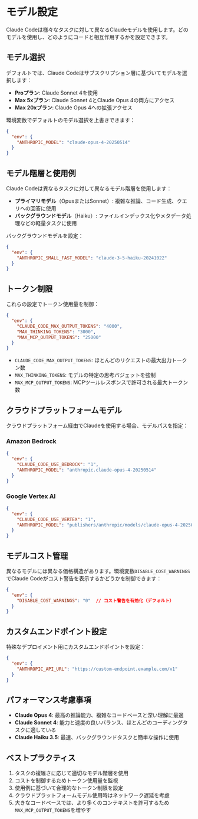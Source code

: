 # モデル設定

Claude Codeは様々なタスクに対して異なるClaudeモデルを使用します。どのモデルを使用し、どのようにコードと相互作用するかを設定できます。

## モデル選択

デフォルトでは、Claude Codeはサブスクリプション層に基づいてモデルを選択します：

- **Proプラン**: Claude Sonnet 4を使用
- **Max 5xプラン**: Claude Sonnet 4とClaude Opus 4の両方にアクセス
- **Max 20xプラン**: Claude Opus 4への拡張アクセス

環境変数でデフォルトのモデル選択を上書きできます：

```json
{
  "env": {
    "ANTHROPIC_MODEL": "claude-opus-4-20250514"
  }
}
```

## モデル階層と使用例

Claude Codeは異なるタスクに対して異なるモデル階層を使用します：

- **プライマリモデル**（OpusまたはSonnet）: 複雑な推論、コード生成、クエリへの回答に使用
- **バックグラウンドモデル**（Haiku）: ファイルインデックス化やメタデータ処理などの軽量タスクに使用

バックグラウンドモデルを設定：

```json
{
  "env": {
    "ANTHROPIC_SMALL_FAST_MODEL": "claude-3-5-haiku-20241022"
  }
}
```

## トークン制限

これらの設定でトークン使用量を制御：

```json
{
  "env": {
    "CLAUDE_CODE_MAX_OUTPUT_TOKENS": "4000",
    "MAX_THINKING_TOKENS": "3000",
    "MAX_MCP_OUTPUT_TOKENS": "25000"
  }
}
```

- `CLAUDE_CODE_MAX_OUTPUT_TOKENS`: ほとんどのリクエストの最大出力トークン数
- `MAX_THINKING_TOKENS`: モデルの特定の思考バジェットを強制
- `MAX_MCP_OUTPUT_TOKENS`: MCPツールレスポンスで許可される最大トークン数

## クラウドプラットフォームモデル

クラウドプラットフォーム経由でClaudeを使用する場合、モデルパスを指定：

### Amazon Bedrock

```json
{
  "env": {
    "CLAUDE_CODE_USE_BEDROCK": "1",
    "ANTHROPIC_MODEL": "anthropic.claude-opus-4-20250514"
  }
}
```

### Google Vertex AI

```json
{
  "env": {
    "CLAUDE_CODE_USE_VERTEX": "1",
    "ANTHROPIC_MODEL": "publishers/anthropic/models/claude-opus-4-20250514"
  }
}
```

## モデルコスト管理

異なるモデルには異なる価格構造があります。環境変数`DISABLE_COST_WARNINGS`でClaude Codeがコスト警告を表示するかどうかを制御できます：

```json
{
  "env": {
    "DISABLE_COST_WARNINGS": "0"  // コスト警告を有効化（デフォルト）
  }
}
```

## カスタムエンドポイント設定

特殊なデプロイメント用にカスタムエンドポイントを設定：

```json
{
  "env": {
    "ANTHROPIC_API_URL": "https://custom-endpoint.example.com/v1"
  }
}
```

## パフォーマンス考慮事項

- **Claude Opus 4**: 最高の推論能力、複雑なコードベースと深い理解に最適
- **Claude Sonnet 4**: 能力と速度の良いバランス、ほとんどのコーディングタスクに適している
- **Claude Haiku 3.5**: 最速、バックグラウンドタスクと簡単な操作に使用

## ベストプラクティス

1. タスクの複雑さに応じて適切なモデル階層を使用
2. コストを制御するためトークン使用量を監視
3. 使用例に基づいて合理的なトークン制限を設定
4. クラウドプラットフォームモデル使用時はネットワーク遅延を考慮
5. 大きなコードベースでは、より多くのコンテキストを許可するため`MAX_MCP_OUTPUT_TOKENS`を増やす
